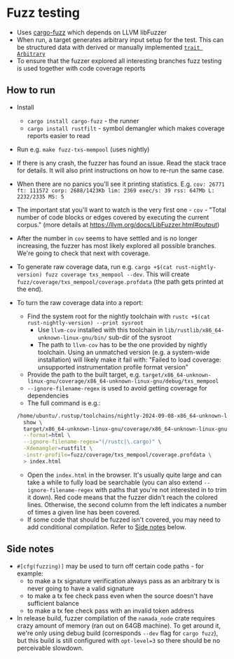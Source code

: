# Fuzz testing

- Uses [cargo-fuzz](https://rust-fuzz.github.io/book/cargo-fuzz.html) which depends on LLVM libFuzzer
- When run, a target generates arbitrary input setup for the test. This can be structured data with derived or manually implemented [`trait Arbitrary`](https://crates.io/crates/arbitrary)
- To ensure that the fuzzer explored all interesting branches fuzz testing is used together with code coverage reports

## How to run

- Install
  - `cargo install cargo-fuzz` - the runner
  - `cargo install rustfilt` - symbol demangler which makes coverage reports easier to read
- Run e.g. `make fuzz-txs-mempool` (uses nightly)
- If there is any crash, the fuzzer has found an issue. Read the stack trace for details. It will also print instructions on how to re-run the same case.
- When there are no panics you'll see it printing statistics. E.g. `cov: 26771 ft: 111572 corp: 2688/1423Kb lim: 2369 exec/s: 39 rss: 647Mb L: 2232/2335 MS: 5`
- The important stat you'll want to watch is the very first one - `cov` - "Total number of code blocks or edges covered by executing the current corpus." (more details at <https://llvm.org/docs/LibFuzzer.html#output>)
- After the number in `cov` seems to have settled and is no longer increasing, the fuzzer has most likely explored all possible branches. We're going to check that next with coverage.
- To generate raw coverage data, run e.g. `cargo +$(cat rust-nightly-version) fuzz coverage txs_mempool --dev`. This will create `fuzz/coverage/txs_mempool/coverage.profdata` (the path gets printed at the end).
- To turn the raw coverage data into a report:
  - Find the system root for the nightly toolchain with `rustc +$(cat rust-nightly-version) --print sysroot`
    - Use `llvm-cov` installed with this toolchain in `lib/rustlib/x86_64-unknown-linux-gnu/bin/` sub-dir of the sysroot
    - The path to `llvm-cov` has to be the one provided by nightly toolchain. Using an unmatched version (e.g. a system-wide installation) will likely make it fail with: "Failed to load coverage: unsupported instrumentation profile format version"
  - Provide the path to the built target, e.g. `target/x86_64-unknown-linux-gnu/coverage/x86_64-unknown-linux-gnu/debug/txs_mempool`
  - `--ignore-filename-regex` is used to avoid getting coverage for dependencies
  - The full command is e.g.:

  ```bash
  /home/ubuntu/.rustup/toolchains/nightly-2024-09-08-x86_64-unknown-linux-gnu/lib/rustlib/x86_64-unknown-linux-gnu/bin/llvm-cov \
    show \
    target/x86_64-unknown-linux-gnu/coverage/x86_64-unknown-linux-gnu/debug/txs_mempool \
    --format=html \
    --ignore-filename-regex="(/rustc|\.cargo)" \
    -Xdemangler=rustfilt \
    -instr-profile=fuzz/coverage/txs_mempool/coverage.profdata \
    > index.html
  ```

  - Open the `index.html` in the browser. It's usually quite large and can take a while to fully load be searchable (you can also extend `--ignore-filename-regex` with paths that you're not interested in to trim it down). Red code means that the fuzzer didn't reach the colored lines. Otherwise, the second column from the left indicates a number of times a given line has been covered.
  - If some code that should be fuzzed isn't covered, you may need to add conditional compilation. Refer to [Side notes](#side-notes) below.

## Side notes

- `#[cfg(fuzzing)]` may be used to turn off certain code paths - for example:
  - to make a tx signature verification always pass as an arbitrary tx is never going to have a valid signature
  - to make a tx fee check pass even when the source doesn't have sufficient balance
  - to make a tx fee check pass with an invalid token address
- In release build, fuzzer compilation of the `namada_node` crate requires crazy amount of memory (ran out on 64GB machine). To get around it, we're only using debug build (corresponds `--dev` flag for `cargo fuzz`), but this build is still configured with `opt-level=3` so there should be no perceivable slowdown.

